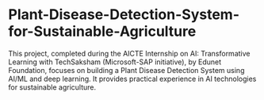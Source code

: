 # Plant-Disease-Detection-System-for-Sustainable-Agriculture
This project, completed during the AICTE Internship on AI: Transformative Learning with TechSaksham (Microsoft-SAP initiative), by Edunet Foundation, focuses on building a Plant Disease Detection System using AI/ML and deep learning. It provides practical experience in AI technologies for sustainable agriculture.
